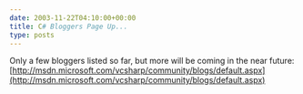 ```yaml
---
date: 2003-11-22T04:10:00+00:00
title: C# Bloggers Page Up...
type: posts
---
```

Only a few bloggers listed so far, but more will be coming in the near future: [http://msdn.microsoft.com/vcsharp/community/blogs/default.aspx](http://msdn.microsoft.com/vcsharp/community/blogs/default.aspx)
